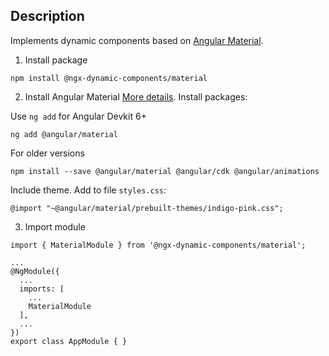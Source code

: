 ## Description

Implements dynamic components based on [Angular Material](https://material.angular.io).

1. Install package
```
npm install @ngx-dynamic-components/material
```

2. Install Angular Material [More details](https://material.angular.io/guide/getting-started).
Install packages:

Use `ng add` for Angular Devkit 6+
```
ng add @angular/material
```

For older versions
```
npm install --save @angular/material @angular/cdk @angular/animations
```
Include theme. Add to file `styles.css`:
```
@import "~@angular/material/prebuilt-themes/indigo-pink.css";
```

3. Import module
```
import { MaterialModule } from '@ngx-dynamic-components/material';

...
@NgModule({
  ...
  imports: [
    ...
    MaterialModule
  ],
  ...
})
export class AppModule { }
```
